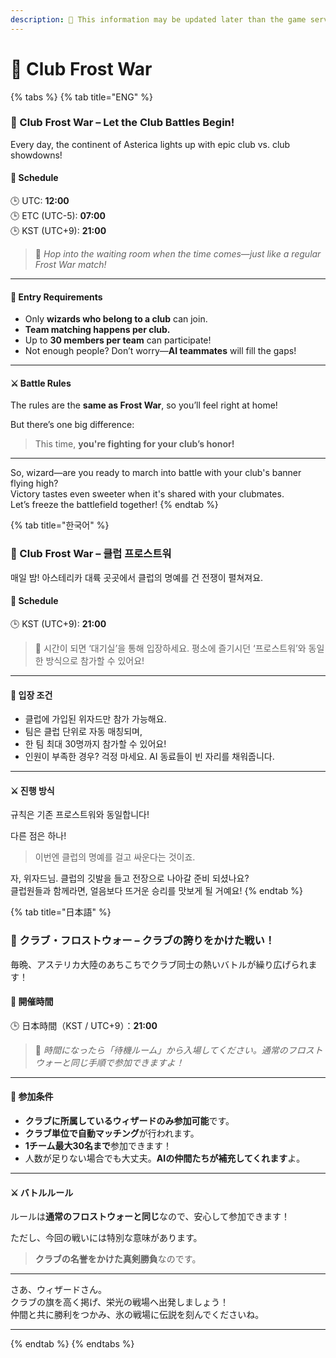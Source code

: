 ```yaml
---
description: 🛑 This information may be updated later than the game server data.
---
```


# 🏰 Club Frost War

{% tabs %}
{% tab title="ENG" %}
### **🏰 Club Frost War – Let the Club Battles Begin!**

Every day, the continent of Asterica lights up with epic club vs. club showdowns!

#### 📅 Schedule

🕒 UTC: **12:00**\
🕒 ETC (UTC-5): **07:00**\
🕒 KST (UTC+9): **21:00**

> 🧊 _Hop into the waiting room when the time comes—just like a regular Frost War match!_

***

#### 🚪 Entry Requirements

* Only **wizards who belong to a club** can join.
* **Team matching happens per club.**
* Up to **30 members per team** can participate!
* Not enough people? Don’t worry—**AI teammates** will fill the gaps!

***

#### ⚔️ Battle Rules

The rules are the **same as Frost War**, so you’ll feel right at home!

But there’s one big difference:

> This time, **you're fighting for your club’s honor!**

***

So, wizard—are you ready to march into battle with your club's banner flying high?\
Victory tastes even sweeter when it's shared with your clubmates. \
Let’s freeze the battlefield together!&#x20;
{% endtab %}

{% tab title="한국어" %}
### **🏰** Club Frost War – 클럽 프로스트워

매일 밤! 아스테리카 대륙 곳곳에서 클럽의 명예를 건 전쟁이 펼쳐져요.

#### 📅 Schedule

🕒 KST (UTC+9): **21:00**

> 🧊 시간이 되면 ‘대기실’을 통해 입장하세요. 평소에 즐기시던 ‘프로스트워’와 동일한 방식으로 참가할 수 있어요!

***

#### 🚪 입장 조건

* 클럽에 가입된 위자드만 참가 가능해요.
* 팀은 클럽 단위로 자동 매칭되며,
* 한 팀 최대 30명까지 참가할 수 있어요!
* 인원이 부족한 경우? 걱정 마세요. AI 동료들이 빈 자리를 채워줍니다.

***

#### ⚔️ 진행 방식

규칙은 기존 프로스트워와 동일합니다!

다른 점은 하나!&#x20;

> 이번엔 클럽의 명예를 걸고 싸운다는 것이죠.

자, 위자드님. 클럽의 깃발을 들고 전장으로 나아갈 준비 되셨나요?\
클럽원들과 함께라면, 얼음보다 뜨거운 승리를 맛보게 될 거예요!
{% endtab %}

{% tab title="日本語" %}
### **🏰 クラブ・フロストウォー – クラブの誇りをかけた戦い！**

毎晩、アステリカ大陸のあちこちでクラブ同士の熱いバトルが繰り広げられます！

#### 📅 開催時間

🕒 日本時間（KST / UTC+9）：**21:00**

> 🧊 _時間になったら「待機ルーム」から入場してください。通常のフロストウォーと同じ手順で参加できますよ！_

***

#### 🚪 参加条件

* **クラブに所属しているウィザードのみ参加可能**です。
* **クラブ単位で自動マッチング**が行われます。
* **1チーム最大30名まで**参加できます！
* 人数が足りない場合でも大丈夫。**AIの仲間たちが補充してくれます**よ。

***

#### ⚔️ バトルルール

ルールは**通常のフロストウォーと同じ**なので、安心して参加できます！

ただし、今回の戦いには特別な意味があります。

> **クラブの名誉をかけた真剣勝負**なのです。&#x20;

***

さあ、ウィザードさん。\
クラブの旗を高く掲げ、栄光の戦場へ出発しましょう！\
仲間と共に勝利をつかみ、氷の戦場に伝説を刻んでくださいね。

***
{% endtab %}
{% endtabs %}
